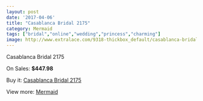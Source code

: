 ```yaml
---
layout: post
date: '2017-04-06'
title: "Casablanca Bridal 2175"
category: Mermaid
tags: ["bridal","online","wedding","princess","charming"]
image: http://www.extralace.com/9318-thickbox_default/casablanca-bridal-2175.jpg
---
```

Casablanca Bridal 2175

On Sales: **$447.98**
<a href="https://www.extralace.com/mermaid/4410-casablanca-bridal-2175.html"><amp-img layout="responsive" width="600" height="600" src="//www.extralace.com/9318-thickbox_default/casablanca-bridal-2175.jpg" alt="Casablanca Bridal 2175 0" /></a>

Buy it: [Casablanca Bridal 2175](https://www.extralace.com/mermaid/4410-casablanca-bridal-2175.html "Casablanca Bridal 2175")

View more: [Mermaid](https://www.extralace.com/5-mermaid "Mermaid")